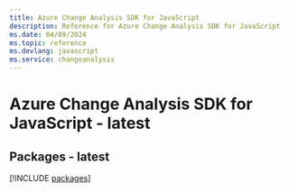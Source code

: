 ```yaml
---
title: Azure Change Analysis SDK for JavaScript
description: Reference for Azure Change Analysis SDK for JavaScript
ms.date: 04/09/2024
ms.topic: reference
ms.devlang: javascript
ms.service: changeanalysis
---
```

# Azure Change Analysis SDK for JavaScript - latest
## Packages - latest
[!INCLUDE [packages](change-analysis-index.md)]